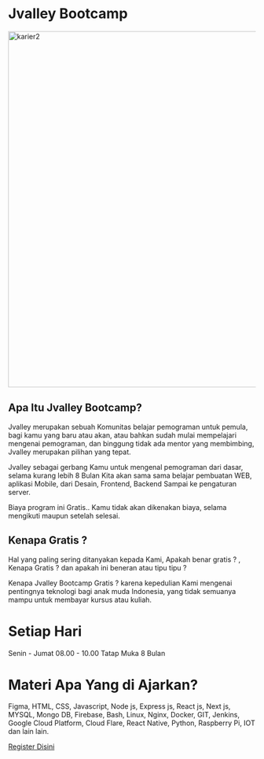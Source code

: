 # Jvalley Bootcamp
<img width="725" alt="karier2" src="https://user-images.githubusercontent.com/56766364/166833234-7f4af139-fee5-40de-92b0-dde9390339cc.png">


## Apa Itu Jvalley Bootcamp?
Jvalley merupakan sebuah Komunitas belajar pemograman untuk pemula, bagi kamu yang baru atau akan, atau bahkan sudah mulai mempelajari mengenai pemograman, dan binggung tidak ada mentor yang membimbing, Jvalley merupakan pilihan yang tepat.

Jvalley sebagai gerbang Kamu untuk mengenal pemograman dari dasar, selama kurang lebih 8 Bulan Kita akan sama sama belajar pembuatan WEB, aplikasi Mobile, dari Desain, Frontend, Backend Sampai ke pengaturan server.

Biaya program ini Gratis.. Kamu tidak akan dikenakan biaya, selama mengikuti maupun setelah selesai.

## Kenapa Gratis ?
Hal yang paling sering ditanyakan kepada Kami, Apakah benar gratis ? , Kenapa Gratis ? dan apakah ini beneran atau tipu tipu ?

Kenapa Jvalley Bootcamp Gratis ? karena kepedulian Kami mengenai pentingnya teknologi bagi anak muda Indonesia, yang tidak semuanya mampu untuk membayar kursus atau kuliah.

# Setiap Hari
Senin - Jumat
08.00 - 10.00
Tatap Muka
8 Bulan

# Materi Apa Yang di Ajarkan?
Figma, HTML, CSS, Javascript, Node js, Express js, React js, Next js, MYSQL, Mongo DB, Firebase, Bash, Linux, Nginx, Docker, GIT, Jenkins, Google Cloud Platform, Cloud Flare, React Native, Python, Raspberry Pi, IOT dan lain lain.

[Register Disini](https://jvalleybootcamp.com/register)
